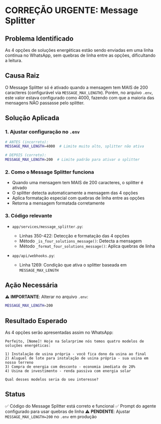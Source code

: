 # CORREÇÃO URGENTE: Message Splitter

## Problema Identificado
As 4 opções de soluções energéticas estão sendo enviadas em uma linha contínua no WhatsApp, sem quebras de linha entre as opções, dificultando a leitura.

## Causa Raiz
O Message Splitter só é ativado quando a mensagem tem MAIS de 200 caracteres (configurável via `MESSAGE_MAX_LENGTH`).
Porém, no arquivo `.env`, este valor estava configurado como 4000, fazendo com que a maioria das mensagens NÃO passasse pelo splitter.

## Solução Aplicada

### 1. Ajustar configuração no `.env`
```bash
# ANTES (incorreto):
MESSAGE_MAX_LENGTH=4000  # Limite muito alto, splitter não ativa

# DEPOIS (correto):
MESSAGE_MAX_LENGTH=200  # Limite padrão para ativar o splitter
```

### 2. Como o Message Splitter funciona
- Quando uma mensagem tem MAIS de 200 caracteres, o splitter é ativado
- O splitter detecta automaticamente a mensagem das 4 opções
- Aplica formatação especial com quebras de linha entre as opções
- Retorna a mensagem formatada corretamente

### 3. Código relevante
- `app/services/message_splitter.py`: 
  - Linhas 350-422: Detecção e formatação das 4 opções
  - Método `_is_four_solutions_message()`: Detecta a mensagem
  - Método `_format_four_solutions_message()`: Aplica quebras de linha

- `app/api/webhooks.py`:
  - Linha 1269: Condição que ativa o splitter baseada em `MESSAGE_MAX_LENGTH`

## Ação Necessária
⚠️ **IMPORTANTE**: Alterar no arquivo `.env`:
```bash
MESSAGE_MAX_LENGTH=200
```

## Resultado Esperado
As 4 opções serão apresentadas assim no WhatsApp:
```
Perfeito, [Nome]! Hoje na Solarprime nós temos quatro modelos de soluções energéticas:

1) Instalação de usina própria - você fica dono da usina ao final
2) Aluguel de lote para instalação de usina própria - sua usina em nosso terreno
3) Compra de energia com desconto - economia imediata de 20%
4) Usina de investimento - renda passiva com energia solar

Qual desses modelos seria do seu interesse?
```

## Status
✅ Código do Message Splitter está correto e funcional
✅ Prompt do agente configurado para usar quebras de linha
⚠️ **PENDENTE**: Ajustar `MESSAGE_MAX_LENGTH=200` no `.env` em produção